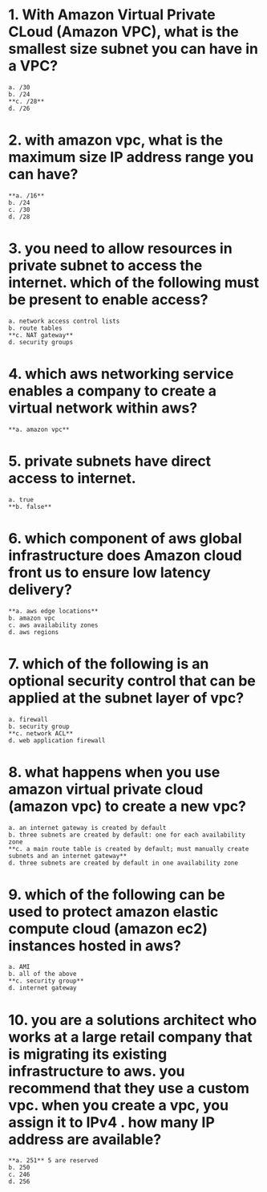 # 1. With Amazon Virtual Private CLoud (Amazon VPC), what is the smallest size subnet you can have in a VPC?
    a. /30
    b. /24
    **c. /28**
    d. /26

# 2. with amazon vpc, what is the maximum size IP address range you can have?
    **a. /16**
    b. /24
    c. /30
    d. /28

# 3. you need to allow resources in private subnet to access the internet. which of the following must be present to enable access?
    a. network access control lists
    b. route tables
    **c. NAT gateway**
    d. security groups

# 4. which aws networking service enables a company to create a virtual network within aws?
    **a. amazon vpc**

# 5. private subnets have direct access to internet.
    a. true
    **b. false**

# 6. which component of aws global infrastructure does Amazon cloud front us to ensure low latency delivery?
    **a. aws edge locations**
    b. amazon vpc
    c. aws availability zones
    d. aws regions

# 7. which of the following is an optional security control that can be applied at the subnet layer of vpc?
    a. firewall
    b. security group
    **c. network ACL**
    d. web application firewall

# 8. what happens when you use amazon virtual private cloud (amazon vpc) to create a new vpc?
    a. an internet gateway is created by default
    b. three subnets are created by default: one for each availability zone
    **c. a main route table is created by default; must manually create subnets and an internet gateway**
    d. three subnets are created by default in one availability zone

# 9. which of the following can be used to protect amazon elastic compute cloud (amazon ec2) instances hosted in aws?
    a. AMI
    b. all of the above
    **c. security group**
    d. internet gateway

# 10. you are a solutions architect who works at a large retail company that is migrating its existing infrastructure to aws. you recommend that they use a custom vpc. when you create a vpc, you assign it to IPv4 . how many IP address are available?
    **a. 251** 5 are reserved
    b. 250
    c. 246
    d. 256